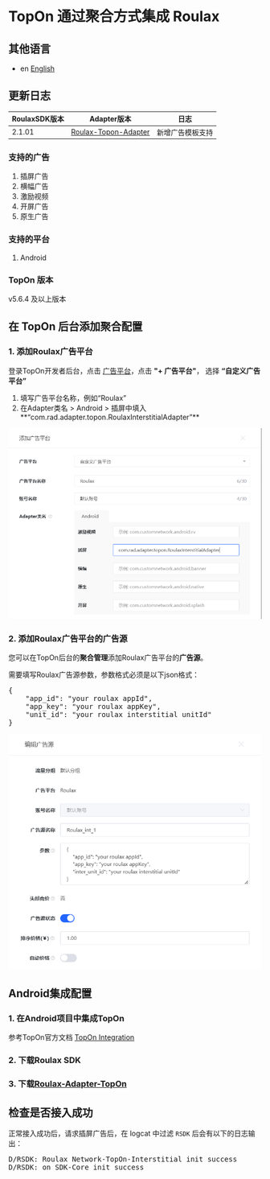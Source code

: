 # TopOn 通过聚合方式集成 Roulax

## 其他语言
* en [English](english.md)
## 更新日志
| RoulaxSDK版本 | Adapter版本 | 日志 |
|--|--|--|
| 2.1.01 | [Roulax-Topon-Adapter](https://github.com/RoulaxTeam/Roulax-Android-SDK/releases/download/adapter_topon/rad_adapter_topon_2.1.01_release.aar) | 新增广告模板支持 |

### 支持的广告
1. 插屏广告
2. 横幅广告
3. 激励视频
4. 开屏广告
5. 原生广告

### 支持的平台
1. Android

### TopOn 版本
v5.6.4 及以上版本

## 在 TopOn 后台添加聚合配置

### 1. 添加Roulax广告平台
登录TopOn开发者后台，点击 [广告平台](https://app.toponad.com/m/network)，点击 **"+ 广告平台"**， 选择 **“自定义广告平台”**

1. 填写广告平台名称，例如“Roulax”
2. 在Adapter类名 > Android > 插屏中填入**“com.rad.adapter.topon.RoulaxInterstitialAdapter”**

![](ch_1.png)
### 2. 添加Roulax广告平台的广告源
您可以在TopOn后台的**聚合管理**添加Roulax广告平台的**广告源**。

需要填写Roulax广告源参数，参数格式必须是以下json格式：
<pre>
{
    "app_id": "your roulax appId",
    "app_key": "your roulax appKey",
    "unit_id": "your roulax interstitial unitId"
}
</pre>
![](ch_2.png)
## Android集成配置

### 1. 在Android项目中集成TopOn
参考TopOn官方文档 [TopOn Integration](https://docs.toponad.com/#/en-us/android/GetStarted/TopOn_Get_Started)

### 2. 下载Roulax SDK

### 3. 下载[Roulax-Adapter-TopOn](https://github.com/RoulaxTeam/Roulax-Android-SDK/releases/download/adapter_topon/rad_adapter_topon_0.0.3-release.aar)

## 检查是否接入成功

正常接入成功后，请求插屏广告后，在 logcat 中过滤 `RSDK` 后会有以下的日志输出：
<pre>
D/RSDK: Roulax Network-TopOn-Interstitial init success
D/RSDK: on SDK-Core init success
</pre>
